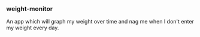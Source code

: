 ### weight-monitor

An app which will graph my weight over time and nag me when I don't enter my weight every day.
